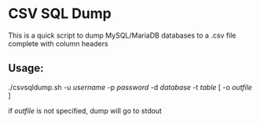 # CSV SQL Dump

This is a quick script to dump MySQL/MariaDB databases to a .csv file complete with column headers

## Usage:
./csvsqldump.sh -u *username* -p *password* -d *database* -t *table* [ -o *outfile* ]

if *outfile* is not specified, dump will go to stdout
